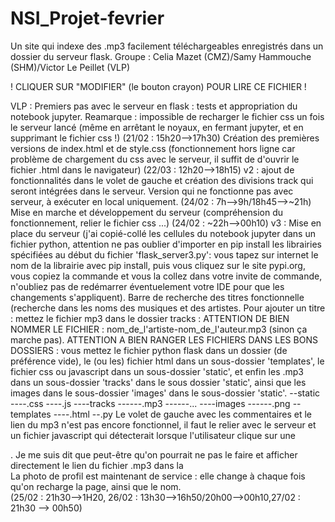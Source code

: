 # NSI_Projet-fevrier
Un site qui indexe des .mp3 facilement téléchargeables enregistrés dans un dossier du serveur flask.
Groupe : Celia Mazet (CMZ)/Samy Hammouche (SHM)/Victor Le Peillet (VLP)

! CLIQUER SUR "MODIFIER" (le bouton crayon) POUR LIRE CE FICHIER !

VLP : Premiers pas avec le serveur en flask : tests et appropriation du notebook jupyter. Reamarque : impossible de recharger le fichier css un fois le serveur lancé          (même en arrêtant le noyaux, en fermant jupyter, et en supprimant le fichier css !)                           (21/02 : 15h20-->17h30)
     Création des premières versions de index.html et de style.css (fonctionnement hors ligne car problème de chargement du css avec le serveur, il suffit de d'ouvrir         le fichier .html dans le navigateur)                                                                          (22/03 : 12h20-->18h15)
     v2 : ajout de fonctionnalités dans le volet de gauche et création des divisions track qui seront intégrées dans le serveur. Version qui ne fonctionne pas avec            serveur, à exécuter en local uniquement.                                                                      (24/02 : 7h-->9h/18h45-->~21h)
     Mise en marche et développement du serveur (compréhension du fonctionnement, relier le fichier css ...)         (24/02 : ~22h-->00h10)
     v3 : Mise en place du serveur (j'ai copié-collé les cellules du notebook jupyter dans un fichier python, attention ne pas oublier d'importer en pip install les           librairies spécifiées au début du fichier 'flask_server3.py': vous tapez sur internet le nom de la librairie avec pip install, puis vous cliquez sur le site           pypi.org, vous copiez la commande et vous la collez dans votre invite de commande, n'oubliez pas de redémarrer éventuelement votre IDE pour que les changements         s'appliquent). 
        Barre de recherche des titres fonctionnelle (recherche dans les noms des musiques et des artistes.
        Pour ajouter un titre : mettez le fichier mp3 dans le dossier tracks : ATTENTION DE BIEN NOMMER LE FICHIER : nom_de_l'artiste-nom_de_l'auteur.mp3 (sinon ça             marche pas).
        ATTENTION A BIEN RANGER LES FICHIERS DANS LES BONS DOSSIERS : vous mettez le fichier python flask dans un dossier (de préférence vide), le (ou les) fichier             html dans un sous-dossier 'templates', le fichier css ou javascript dans un sous-dossier 'static', et enfin les .mp3 dans un sous-dossier 'tracks' dans le sous         dossier 'static', ainsi que les images dans le sous-dossier 'images' dans le sous-dossier 'static'.
        --static
        ----.css
        ----.js
        ----tracks
        ------.mp3
        ------...
        ----images
        ------.png
        --templates
        ----.html
        --.py
        Le volet de gauche avec les commentaires et le lien du mp3 n'est pas encore fonctionnel, il faut le relier avec le serveur et un fichier javascript qui                 détecterait lorsque l'utilisateur clique sur une <div class='tracks'>. Je me suis dit que peut-être qu'on pourrait ne pas le faire et afficher directement          le lien du fichier .mp3 dans la <div class='tracks'>
        La photo de profil est maintenant de service : elle change à chaque fois qu'on recharge la page, ainsi que le nom.   
                                                                                (25/02 : 21h30-->1H20, 26/02 : 13h30-->16h50/20h00-->00h10,27/02 : 21h30 --> 00h50)
